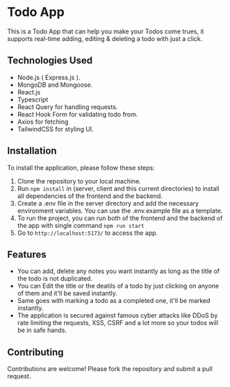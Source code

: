 # Todo App 

This is a Todo App that can help you make your Todos come trues,
it supports real-time adding, editing & deleting a todo with just a click.

## Technologies Used

- Node.js ( Express.js ).
- MongoDB and Mongoose.
- React.js
- Typescript
- React Query for handling requests.
- React Hook Form for validating todo from.
- Axios for fetching
- TailwindCSS for styling UI.

## Installation

To install the application, please follow these steps:

1. Clone the repository to your local machine.
2. Run `npm install` in (server, client and this current directories) to install all dependencies of the frontend and the backend.
3. Create a .env file in the server directory and add the necessary environment variables. You can use the .env.example file as a template.
4. To run the project, you can run both of the frontend and the backend of the app with single command `npm run start`
5. Go to `http://localhost:5173/` to access the app.

## Features

- You can add, delete any notes you want instantly as long as the title of the todo is not duplicated.
- You can Edit the title or the deatils of a todo by just clicking on anyone of them and it'll be saved instantly.
- Same goes with marking a todo as a completed one, it'll be marked instantly.
- The application is secured against famous cyber attacks like DDoS by rate limiting the requests, XSS, CSRF and a lot more so your todos will be in safe hands.

## Contributing

Contributions are welcome! Please fork the repository and submit a pull request.



